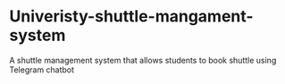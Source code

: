 # Univeristy-shuttle-mangament-system
A shuttle management system that allows students to book shuttle using Telegram chatbot
